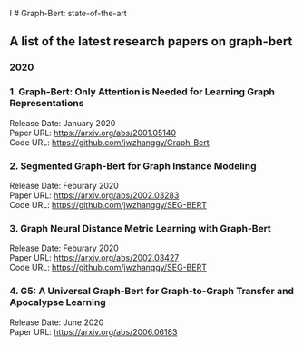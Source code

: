 I # Graph-Bert: state-of-the-art
## A list of the latest research papers on graph-bert

### 2020
### 1. Graph-Bert: Only Attention is Needed for Learning Graph Representations
Release Date: January 2020 <br>
Paper URL: https://arxiv.org/abs/2001.05140 <br>
Code URL: https://github.com/jwzhanggy/Graph-Bert

### 2. Segmented Graph-Bert for Graph Instance Modeling
Release Date: Feburary 2020 <br>
Paper URL: https://arxiv.org/abs/2002.03283 <br>
Code URL: https://github.com/jwzhanggy/SEG-BERT

### 3. Graph Neural Distance Metric Learning with Graph-Bert
Release Date: Feburary 2020 <br>
Paper URL: https://arxiv.org/abs/2002.03427 <br>
Code URL: https://github.com/jwzhanggy/SEG-BERT

### 4. G5: A Universal Graph-Bert for Graph-to-Graph Transfer and Apocalypse Learning
Release Date: June 2020 <br>
Paper URL: https://arxiv.org/abs/2006.06183 <br>

